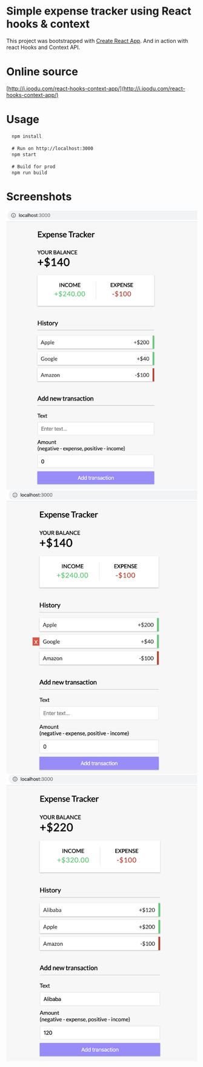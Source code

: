 # Simple expense tracker using React hooks & context

This project was bootstrapped with [Create React App](https://github.com/facebook/create-react-app). And in action with react Hooks and Context API.

# Online source
[http://i.ioodu.com/react-hooks-context-app/](http://i.ioodu.com/react-hooks-context-app/)
# Usage

```
  npm install

  # Run on http://localhost:3000
  npm start

  # Build for prod
  npm run build
```

# Screenshots

![React Application (using hooks and context)](./screenshots/demo1.png)
![React Application (using hooks and context)](./screenshots/demo2.png)
![React Application (using hooks and context)](./screenshots/demo3.png)
